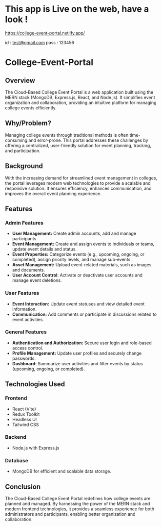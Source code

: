 # This app is Live on the web, have a look !

https://college-event-portal.netlify.app/

id : test@gmail.com
pass : 123456



# College-Event-Portal

## Overview  
The Cloud-Based College Event Portal is a web application built using the MERN stack (MongoDB, Express.js, React, and Node.js). It simplifies event organization and collaboration, providing an intuitive platform for managing college events efficiently.  

## Why/Problem?  
Managing college events through traditional methods is often time-consuming and error-prone. This portal addresses these challenges by offering a centralized, user-friendly solution for event planning, tracking, and participation.  

## Background  
With the increasing demand for streamlined event management in colleges, the portal leverages modern web technologies to provide a scalable and responsive solution. It ensures efficiency, enhances communication, and improves the overall event planning experience.  

## Features  

### Admin Features  
- **User Management:** Create admin accounts, add and manage participants.  
- **Event Management:** Create and assign events to individuals or teams, update event details and status.  
- **Event Properties:** Categorize events (e.g., upcoming, ongoing, or completed), assign priority levels, and manage sub-events.  
- **Asset Management:** Upload event-related materials, such as images and documents.  
- **User Account Control:** Activate or deactivate user accounts and manage event deletions.  

### User Features  
- **Event Interaction:** Update event statuses and view detailed event information.  
- **Communication:** Add comments or participate in discussions related to event activities.  

### General Features  
- **Authentication and Authorization:** Secure user login and role-based access control.  
- **Profile Management:** Update user profiles and securely change passwords.  
- **Dashboard:** Summarize user activities and filter events by status (upcoming, ongoing, or completed).  

## Technologies Used  

### Frontend  
- React (Vite)  
- Redux Toolkit  
- Headless UI  
- Tailwind CSS  

### Backend  
- Node.js with Express.js  

### Database  
- MongoDB for efficient and scalable data storage.  

## Conclusion  
The Cloud-Based College Event Portal redefines how college events are planned and managed. By harnessing the power of the MERN stack and modern frontend technologies, it provides a seamless experience for both administrators and participants, enabling better organization and collaboration.
